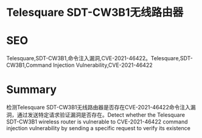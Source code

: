 # Telesquare SDT-CW3B1无线路由器
# SEO
Telesquare,SDT-CW3B1,命令注入漏洞,CVE-2021-46422。Telesquare,SDT-CW3B1,Command Injection Vulnerability,CVE-2021-46422
# Summary
检测Telesquare SDT-CW3B1无线路由器是否存在CVE-2021-46422命令注入漏洞，通过发送特定请求验证漏洞是否存在。Detect whether the Telesquare SDT-CW3B1 wireless router is vulnerable to CVE-2021-46422 command injection vulnerability by sending a specific request to verify its existence
